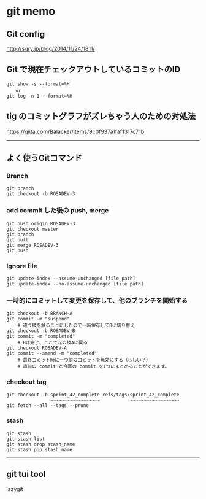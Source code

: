 # git memo

## Git config  
http://sgry.jp/blog/2014/11/24/1811/

## Git で現在チェックアウトしているコミットのID
```
git show -s --format=%H
　　or
git log -n 1 --format=%H
```

## tig のコミットグラフがズレちゃう人のための対処法
https://qiita.com/Balacker/items/9c0f937a1faf1317c71b

----
## よく使うGitコマンド 

### Branch
```
git branch
git checkout -b ROSADEV-3
```

### add commit した後の push, merge
```
git push origin ROSADEV-3
git checkout master
git branch
git pull
git merge ROSADEV-3
git push
```

### Ignore file
```
git update-index --assume-unchanged [file path]
git update-index --no-assume-unchanged [file path]
```

### 一時的にコミットして変更を保存して、他のブランチを開始する
```
git checkout -b BRANCH-A
git commit -m "suspend"
    # 違う枝を触ることにしたので一時保存してBに切り替え
git checkout -b ROSADEV-B
git commit -m "completed"
    # Bは完了、ここで元の枝Aに戻る
git checkout ROSADEV-A
git commit --amend -m "completed"
    # 最終コミット時に一つ前のコミットを無効にする（らしい？）
    # 直前の commit と今回の commit を1つにまとめることができます。
```

### checkout tag
```
git checkout -b sprint_42_complete refs/tags/sprint_42_complete
                ~~~~~~~~~~~~~~~~~~           ~~~~~~~~~~~~~~~~~~
git fetch --all --tags --prune
```

### stash
```
git stash
git stash list
git stash drop stash_name
git stash pop stash_name
```

----
## git tui tool
lazygit
